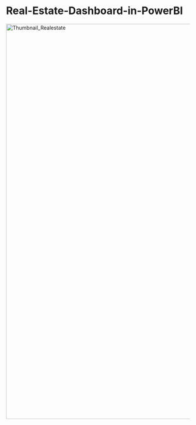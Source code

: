 # Real-Estate-Dashboard-in-PowerBI

<img width="1920" height="1080" alt="Thumbnail_Realestate" src="https://github.com/user-attachments/assets/73884075-cafb-4847-aedd-acf30567aab0" />
